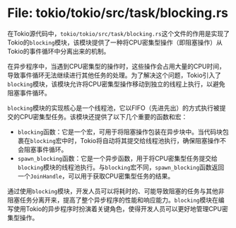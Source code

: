 # File: tokio/tokio/src/task/blocking.rs

在Tokio源代码中，`tokio/tokio/src/task/blocking.rs`这个文件的作用是实现了Tokio的`blocking`模块，该模块提供了一种将CPU密集型操作（即阻塞操作）从Tokio的事件循环中分离出来的机制。

在异步程序中，当遇到CPU密集型的操作时，这些操作会占用大量的CPU时间，导致事件循环无法继续进行其他任务的处理。为了解决这个问题，Tokio引入了`blocking`模块，该模块允许将CPU密集型操作移动到独立的线程上执行，以避免阻塞事件循环。

`blocking`模块的实现核心是一个线程池，它以FIFO（先进先出）的方式执行被提交的CPU密集型任务。该模块还提供了以下几个重要的函数和宏：

- `blocking`函数：它是一个宏，可用于将阻塞操作包装在异步块中。当代码块包裹在`blocking`宏中时，Tokio将自动将其提交给线程池执行，确保阻塞操作不会阻塞事件循环。
- `spawn_blocking`函数：它是一个异步函数，用于将CPU密集型任务提交给`blocking`模块的线程池执行。与`blocking`宏不同，`spawn_blocking`函数返回一个`JoinHandle`，可以用于获取CPU密集型任务的结果。

通过使用`blocking`模块，开发人员可以将耗时的、可能导致阻塞的任务与其他非阻塞任务分离开来，提高了整个异步程序的性能和响应能力。`blocking`模块在编写使用Tokio的异步程序时扮演着关键角色，使得开发人员可以更好地管理CPU密集型操作。

